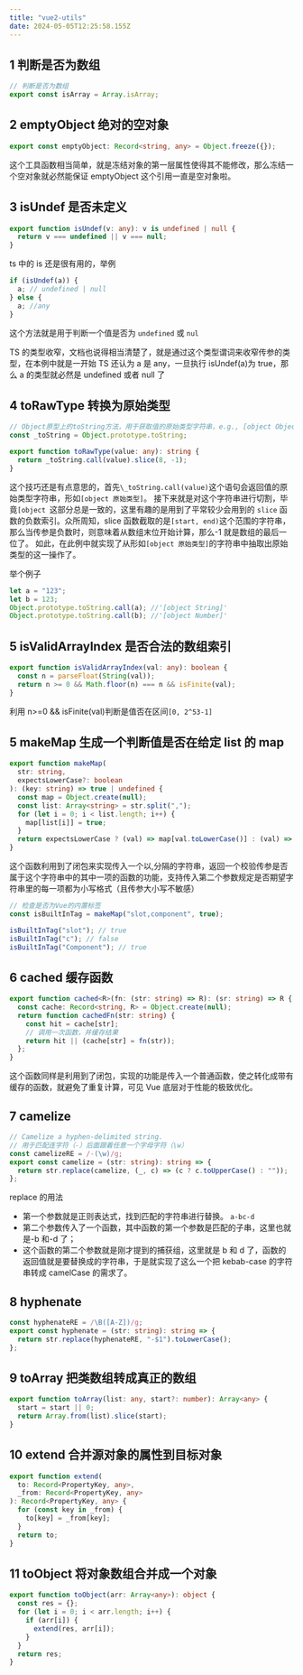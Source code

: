 ```yaml
---
title: "vue2-utils"
date: 2024-05-05T12:25:58.155Z
---
```


## 1 判断是否为数组

```ts
// 判断是否为数组
export const isArray = Array.isArray;
```

## 2 emptyObject 绝对的空对象

```ts
export const emptyObject: Record<string, any> = Object.freeze({});
```

这个工具函数相当简单，就是冻结对象的第一层属性使得其不能修改，那么冻结一个空对象就必然能保证 emptyObject 这个引用一直是空对象啦。

## 3 isUndef 是否未定义

```ts
export function isUndef(v: any): v is undefined | null {
  return v === undefined || v === null;
}
```

ts 中的 is 还是很有用的，举例

```ts
if (isUndef(a)) {
  a; // undefined | null
} else {
  a; //any
}
```

这个方法就是用于判断一个值是否为 `undefined` 或 `nul`

TS 的类型收窄，文档也说得相当清楚了，就是通过这个类型谓词来收窄传参的类型，在本例中就是一开始 TS 还认为 a 是 any，一旦执行 isUndef(a)为 true，那么 a 的类型就必然是 undefined 或者 null 了

## 4 toRawType 转换为原始类型

```ts
// Object原型上的toString方法，用于获取值的原始类型字符串，e.g., [object Object].
const _toString = Object.prototype.toString;

export function toRawType(value: any): string {
  return _toString.call(value).slice(8, -1);
}
```

这个技巧还是有点意思的，首先`\_toString.call(value)`这个语句会返回值的原始类型字符串，形如`[object 原始类型]`。
接下来就是对这个字符串进行切割，毕竟`[object `这部分总是一致的，这里有趣的是用到了平常较少会用到的 `slice` 函数的负数索引。众所周知，slice 函数截取的是`[start, end)`这个范围的字符串，那么当传参是负数时，则意味着从数组末位开始计算，那么-1 就是数组的最后一位了。
如此，在此例中就实现了从形如`[object 原始类型]`的字符串中抽取出原始类型的这一操作了。

举个例子

```ts
let a = "123";
let b = 123;
Object.prototype.toString.call(a); //'[object String]'
Object.prototype.toString.call(b); //'[object Number]'
```

## 5 isValidArrayIndex 是否合法的数组索引

```ts
export function isValidArrayIndex(val: any): boolean {
  const n = parseFloat(String(val));
  return n >= 0 && Math.floor(n) === n && isFinite(val);
}
```

利用 n>=0 && isFinite(val)判断是值否在区间`[0, 2^53-1]`

## 5 makeMap 生成一个判断值是否在给定 list 的 map

```ts
export function makeMap(
  str: string,
  expectsLowerCase?: boolean
): (key: string) => true | undefined {
  const map = Object.create(null);
  const list: Array<string> = str.split(",");
  for (let i = 0; i < list.length; i++) {
    map[list[i]] = true;
  }
  return expectsLowerCase ? (val) => map[val.toLowerCase()] : (val) => map[val];
}
```

这个函数利用到了闭包来实现传入一个以,分隔的字符串，返回一个校验传参是否属于这个字符串中的其中一项的函数的功能，支持传入第二个参数规定是否期望字符串里的每一项都为小写格式（且传参大小写不敏感）

```js
// 检查是否为Vue的内置标签
const isBuiltInTag = makeMap("slot,component", true);

isBuiltInTag("slot"); // true
isBuiltInTag("c"); // false
isBuiltInTag("Component"); // true
```

## 6 cached 缓存函数

```ts
export function cached<R>(fn: (str: string) => R): (sr: string) => R {
  const cache: Record<string, R> = Object.create(null);
  return function cachedFn(str: string) {
    const hit = cache[str];
    // 调用一次函数，并缓存结果
    return hit || (cache[str] = fn(str));
  };
}
```

这个函数同样是利用到了闭包，实现的功能是传入一个普通函数，使之转化成带有缓存的函数，就避免了重复计算，可见 Vue 底层对于性能的极致优化。

## 7 camelize

```ts
// Camelize a hyphen-delimited string.
// 用于匹配连字符（-）后面跟着任意一个字母字符（\w）
const camelizeRE = /-(\w)/g;
export const camelize = (str: string): string => {
  return str.replace(camelize, (_, c) => (c ? c.toUpperCase() : ""));
};
```

replace 的用法

- 第一个参数就是正则表达式，找到匹配的字符串进行替换。 `a-bc-d`
- 第二个参数传入了一个函数，其中函数的第一个参数是匹配的子串，这里也就是-b 和-d 了；
- 这个函数的第二个参数就是刚才提到的捕获组，这里就是 b 和 d 了，函数的返回值就是要替换成的字符串，于是就实现了这么一个把 kebab-case 的字符串转成 camelCase 的需求了。

## 8 hyphenate

```ts
const hyphenateRE = /\B([A-Z])/g;
export const hyphenate = (str: string): string => {
  return str.replace(hyphenateRE, "-$1").toLowerCase();
};
```

## 9 toArray 把类数组转成真正的数组

```ts
export function toArray(list: any, start?: number): Array<any> {
  start = start || 0;
  return Array.from(list).slice(start);
}
```

## 10 extend 合并源对象的属性到目标对象

```ts
export function extend(
  to: Record<PropertyKey, any>,
  _from: Record<PropertyKey, any>
): Record<PropertyKey, any> {
  for (const key in _from) {
    to[key] = _from[key];
  }
  return to;
}
```

## 11 toObject 将对象数组合并成一个对象

```ts
export function toObject(arr: Array<any>): object {
  const res = {};
  for (let i = 0; i < arr.length; i++) {
    if (arr[i]) {
      extend(res, arr[i]);
    }
  }
  return res;
}
```
